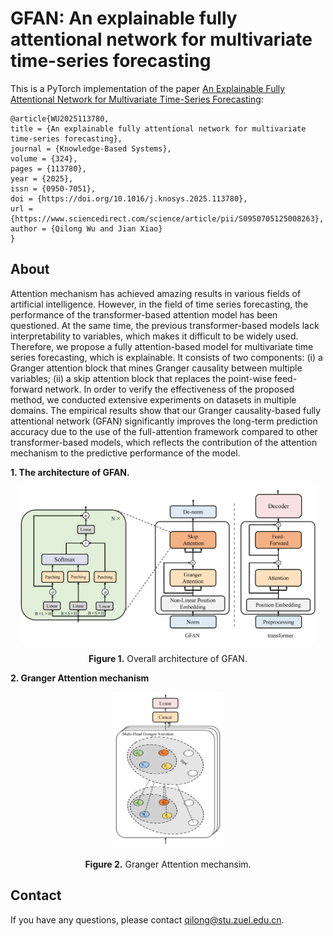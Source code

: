 # GFAN: An explainable fully attentional network for multivariate time-series forecasting

This is a PyTorch implementation of the paper [An Explainable Fully Attentional Network for Multivariate Time-Series Forecasting](https://doi.org/10.1016/j.knosys.2025.113780):

```
@article{WU2025113780,
title = {An explainable fully attentional network for multivariate time-series forecasting},
journal = {Knowledge-Based Systems},
volume = {324},
pages = {113780},
year = {2025},
issn = {0950-7051},
doi = {https://doi.org/10.1016/j.knosys.2025.113780},
url = {https://www.sciencedirect.com/science/article/pii/S0950705125008263},
author = {Qilong Wu and Jian Xiao}
}
```

## About
Attention mechanism has achieved amazing results in various fields of artificial intelligence. However, in the field of time series forecasting, the performance of the transformer-based attention model has been questioned. At the same time, the previous transformer-based models lack interpretability to variables, which makes it difficult to be widely used. Therefore, we propose a fully attention-based model for multivariate time series forecasting, which is explainable. It consists of two components: (i) a Granger attention block that mines Granger causality between multiple variables; (ii) a skip attention block that replaces the point-wise feed-forward network. In order to verify the effectiveness of the proposed method, we conducted extensive experiments on datasets in multiple domains. The empirical results show that our Granger causality-based fully attentional network (GFAN) significantly improves the long-term prediction accuracy due to the use of the full-attention framework compared to other transformer-based models, which reflects the contribution of the attention mechanism to the predictive performance of the model.

**1. The architecture of GFAN.**

<p align="center">
<img src=".\pic\framework.png" height = "250" alt="" align=center />
<br><br>
<b>Figure 1.</b> Overall architecture of GFAN.
</p>

**2. Granger Attention mechanism**

<p align="center">
<img src=".\pic\Granger_Attention.png" height = "250" alt="" align=center />
<br><br>
<b>Figure 2.</b> Granger Attention mechansim.
</p>

## Contact
If you have any questions, please contact [qilong@stu.zuel.edu.cn](202021080121@stu.zuel.edu.cn).
